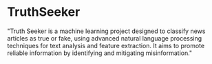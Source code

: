 # TruthSeeker
"Truth Seeker is a machine learning project designed to classify news articles as true or fake, using advanced natural language processing techniques for text analysis and feature extraction. It aims to promote reliable information by identifying and mitigating misinformation."

